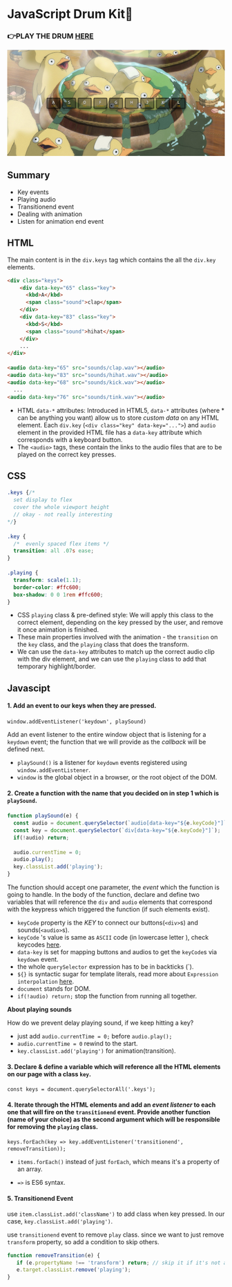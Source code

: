 # JavaScript Drum Kit🥁
### 👉PLAY THE DRUM [HERE](https://mitzelldone.github.io/JavaScript30/The%2030%20Projects/01%20-%20JavaScript%20Drum%20Kit/index.html)
![demo](../01%20-%20JavaScript%20Drum%20Kit/demo.PNG)

## Summary
- Key events
- Playing audio
- Transitionend event
- Dealing with animation
- Listen for animation end event
## HTML
The main content is in the `div.keys` tag which contains the all the `div.key` elements.
```HTML
<div class="keys">
    <div data-key="65" class="key">
      <kbd>A</kbd>
      <span class="sound">clap</span>
    </div>
    <div data-key="83" class="key">
      <kbd>S</kbd>
      <span class="sound">hihat</span>
    </div>
    ...
</div>

<audio data-key="65" src="sounds/clap.wav"></audio>
<audio data-key="83" src="sounds/hihat.wav"></audio>
<audio data-key="68" src="sounds/kick.wav"></audio>
  ...
<audio data-key="76" src="sounds/tink.wav"></audio>
```

- HTML `data-*` attributes: Introduced in HTML5, `data-*` attributes (where * can
    be anything you want) allow us to store _custom data_ on any HTML element. Each
    `div.key` (`<div class="key" data-key="...">`) and `audio` element in the 
    provided HTML file has a `data-key` attribute which corresponds with a keyboard button.
- The `<audio>` tags, these contain the links to the audio files that are to be played on the correct key presses.

## CSS
```CSS
.keys {/*
  set display to flex
  cover the whole viewport height
  // okay - not really interesting
*/}

.key {
  /*  evenly spaced flex items */
  transition: all .07s ease;
}

.playing {
  transform: scale(1.1);
  border-color: #ffc600;
  box-shadow: 0 0 1rem #ffc600;
}
```
- CSS `playing` class & pre-defined style: We will apply this class to the correct
    element, depending on the key pressed by the user, and remove it once animation
    is finished.
- These main properties involved with the animation - the `transition` on the `key` class, and the `playing` class that does the transform.
- We can use the `data-key` attributes to match up the correct audio clip with the div element, and we can use the `playing` class to add that temporary highlight/border.
## Javascipt 
#### 1. Add an event to our keys when they are pressed.
`window.addEventListener('keydown', playSound)`

Add an event listener to the entire window object that is listening for a `keydown` event; the function that we will  provide as the *callback* will be defined next.

  - `playSound()` is a listener for `keydown` events registered using `window.addEventListener`.
  - `window` is the global object in a browser, or the root object of the DOM.

#### 2.  Create a function with the name that you decided on in step 1 which is `playSound`.
```Javascript
function playSound(e) {
  const audio = document.querySelector(`audio[data-key="${e.keyCode}"]`);
  const key = document.querySelector(`div[data-key="${e.keyCode}"]`);
  if(!audio) return;
  
  audio.currentTime = 0;
  audio.play();
  key.classList.add('playing');
}

```
The function should accept one parameter, the *event* which the function is going to handle.
In the body of the function, declare and define two variables that will reference the `div` and `audio` elements that correspond with the keypress which triggered the function (if such elements exist).
  - `keyCode` property is the *KEY* to connect our buttons(`<div>`s) and sounds(`<audio>`s).
  - `keyCode` 's value is same as `ASCII` code (in lowercase letter ), check keycodes [here](http://keycode.info/).
  - `data-key` is set for mapping buttons and audios to get the `keyCode`s via `keydown` event.
  - the whole `querySelector` expression has to be in backticks (`).
  - `${}` is syntactic sugar for template literals, read more about `Expression interpolation` [here](https://developer.mozilla.org/en-US/docs/Web/JavaScript/Reference/Template_literals).
  - `document` stands for DOM.
  - `if(!audio) return;` stop the function from running all together.

**About playing sounds**

How do we prevent delay playing sound, if we keep hitting a key?
  - just add `audio.currentTime = 0;` before `audio.play();`
  - `audio.currentTime = 0` rewind to the start.
  - `key.classList.add('playing')` for animation(transition).
#### 3. Declare & define a variable which will reference all the HTML elements on our page with a class `key`.
```
const keys = document.querySelectorAll('.keys');
```

#### 4. Iterate through the HTML elements and add an _event listener_ to each one that will fire on the `transitionend` event. Provide another function (name of your choice) as the second argument which will be responsible for **removing** the `playing` class.
  ```
  keys.forEach(key => key.addEventListener('transitionend', removeTransition));
  ```
- `items.forEach()` instead of just `forEach`, which means it's a property of an array.

- `=>` is ES6 syntax.

#### 5.  Transitionend Event
use `item.classList.add('className')` to add class when key pressed. In our case, `key.classList.add('playing')`.
  
use `transitionend` event to remove `play` class. since we want to just remove `transform` property, so add a condition to skip others.
```Javascript
function removeTransition(e) {
   if (e.propertyName !== 'transform') return; // skip it if it's not a transform
   e.target.classList.remove('playing');
}
```


